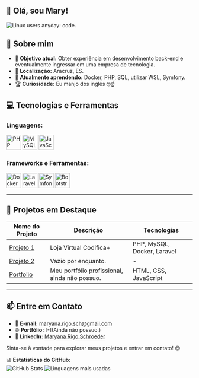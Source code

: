 ## 👋 Olá, sou Mary!
![Linux users anyday: code.](https://media.tenor.com/JFVk98vql5gAAAAM/linux-trash.gif)


## 🚀 Sobre mim

- 🎯 **Objetivo atual:** Obter experiência em desenvolvimento back-end e eventualmente ingressar em uma empresa de tecnologia.
- 📍 **Localização:** Aracruz, ES.
- 🌱 **Atualmente aprendendo:** Docker, PHP, SQL, utilizar WSL, Symfony.
- 🏆 **Curiosidade:** Eu manjo dos inglês 🤓☝️


## 💻 Tecnologias e Ferramentas

### **Linguagens:**
<img src="https://cdn.jsdelivr.net/gh/devicons/devicon/icons/php/php-original.svg" alt="PHP" width="40" height="40"/> <img src="https://cdn.jsdelivr.net/gh/devicons/devicon/icons/mysql/mysql-original.svg" alt="MySQL" width="40" height="40"/> <img src="https://cdn.jsdelivr.net/gh/devicons/devicon/icons/javascript/javascript-original.svg" alt="JavaScript" width="40" height="40">


### **Frameworks e Ferramentas:**
<img src="https://cdn.jsdelivr.net/gh/devicons/devicon/icons/docker/docker-original.svg" alt="Docker" width="40" height="40"/> <img src="https://cdn.jsdelivr.net/gh/devicons/devicon/icons/laravel/laravel-original.svg" alt="Laravel" width="40" height="40"> <img src="https://cdn.jsdelivr.net/gh/devicons/devicon/icons/symfony/symfony-original.svg" alt="Symfony" width="40" height="40"> <img src="https://cdn.jsdelivr.net/gh/devicons/devicon/icons/bootstrap/bootstrap-original.svg" alt="Bootstrap" width="40" height="40">



---

## 📂 Projetos em Destaque

| Nome do Projeto | Descrição | Tecnologias |
|-----------------|-----------|-------------|
| [Projeto 1](https://github.com/PifferRps/LojaVirtual-Codifica2024) | Loja Virtual Codifica+ | PHP, MySQL, Docker, Laravel |
| [Projeto 2]() | Vazio por enquanto. | - |
| [Portfolio]() | Meu portfólio profissional, ainda não possuo. | HTML, CSS, JavaScript |

---

## 📫 Entre em Contato

- 💌 **E-mail:** [maryana.rigo.sch@gmail.com](mailto:maryana.rigo.sch@gmail.com)  
- 🌐 **Portfólio:** [-](Ainda não possuo.)  
- 💼 **LinkedIn:** [Maryana Rigo Schroeder](https://www.linkedin.com/in/maryana-rigo-schroeder-732384292/) 


Sinta-se à vontade para explorar meus projetos e entrar em contato! 😊


📊 **Estatísticas do GitHub:**  
![GitHub Stats](https://github-readme-stats.vercel.app/api?username=mary-rsch&show_icons=true&theme=radical)  ![Linguagens mais usadas](https://github-readme-stats.vercel.app/api/top-langs/?username=mary-rsch&layout=compact&theme=radical)  

